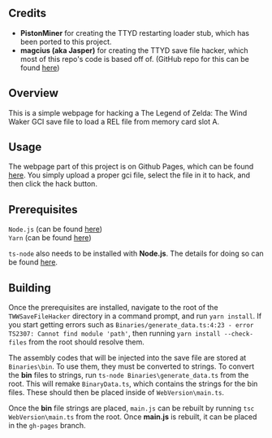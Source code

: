 ## Credits
* **PistonMiner** for creating the TTYD restarting loader stub, which has been ported to this project.
* **magcius (aka Jasper)** for creating the TTYD save file hacker, which most of this repo's code is based off of. (GitHub repo for this can be found [here](https://github.com/magcius/TTYDSaveHacker))

## Overview
This is a simple webpage for hacking a The Legend of Zelda: The Wind Waker GCI save file to load a REL file from memory card slot A.

## Usage
The webpage part of this project is on Github Pages, which can be found [here](https://zephiles.github.io/TWWSaveFileHacker/). You simply upload a proper gci file, select the file in it to hack, and then click the hack button.

## Prerequisites
`Node.js` (can be found [here](https://nodejs.org/en/download/))  
`Yarn` (can be found [here](https://classic.yarnpkg.com/en/docs/install#windows-stable))  

`ts-node` also needs to be installed with **Node.js**. The details for doing so can be found [here](https://github.com/TypeStrong/ts-node).  

## Building
Once the prerequisites are installed, navigate to the root of the `TWWSaveFileHacker` directory in a command prompt, and run `yarn install`. If you start getting errors such as `Binaries/generate_data.ts:4:23 - error TS2307: Cannot find module 'path'`, then running `yarn install --check-files` from the root should resolve them.

The assembly codes that will be injected into the save file are stored at `Binaries\bin`. To use them, they must be converted to strings. To convert the **bin** files to strings, run `ts-node Binaries\generate_data.ts` from the root. This will remake `BinaryData.ts`, which contains the strings for the bin files. These should then be placed inside of `WebVersion\main.ts`.  

Once the **bin** file strings are placed, `main.js` can be rebuilt by running `tsc WebVersion\main.ts` from the root. Once **main.js** is rebuilt, it can be placed in the `gh-pages` branch.
